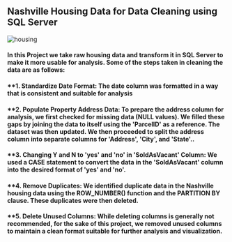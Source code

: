
## Nashville Housing Data for Data Cleaning using SQL Server

![housing](https://github.com/user-attachments/assets/73a97a7d-dd33-4543-a301-676a898635ed)

#### In this Project we take raw housing data and transform it in SQL Server to make it more usable for analysis. Some of the steps taken in cleaning the data are as follows:

#### **1. Standardize Date Format: The date column was formatted in a way that is consistent and suitable for analysis

#### **2. Populate Property Address Data: To prepare the address column for analysis, we first checked for missing data (NULL values). We filled these gaps by joining the data to itself using the 'ParcelID' as a reference. The dataset was then updated. We then proceeded to split the address column into separate columns for 'Address', 'City', and 'State'..

#### **3. Changing Y and N to 'yes' and 'no' in 'SoldAsVacant' Column: We used a CASE statement to convert the data in the 'SoldAsVacant' column into the desired format of 'yes' and 'no'.

#### **4. Remove Duplicates: We identified duplicate data in the Nashville housing data using the ROW_NUMBER() function and the PARTITION BY clause. These duplicates were then deleted.

#### **5. Delete Unused Columns: While deleting columns is generally not recommended, for the sake of this project, we removed unused columns to maintain a clean format suitable for further analysis and visualization.
